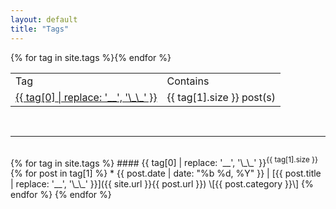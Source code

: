 ```yaml
---
layout: default
title: "Tags"
---
```

<table><tr><td>Tag</td><td>Contains</td></tr>
{% for tag in site.tags %}<tr><td><a href="#{{ tag[0] | replace: ' ', '_' }}">{{ tag[0] | replace: '__', '\_\_' }}</a></td><td>{{ tag[1].size }} post(s)</td></tr>{% endfor %}
</table>
<br />
<hr>
<br />
{% for tag in site.tags %}
#### <span id="{{ tag[0] | replace: ' ', '_' }}">{{ tag[0] | replace: '__', '\_\_' }}<sup>{{ tag[1].size }}</sup></span>
{% for post in tag[1] %}
* {{ post.date | date: "%b %d, %Y" }}&nbsp;&#124;&nbsp;[{{ post.title | replace: '__', '\_\_' }}]({{ site.url }}{{ post.url }})&nbsp;\[{{ post.category }}\]
{% endfor %}
{% endfor %}
